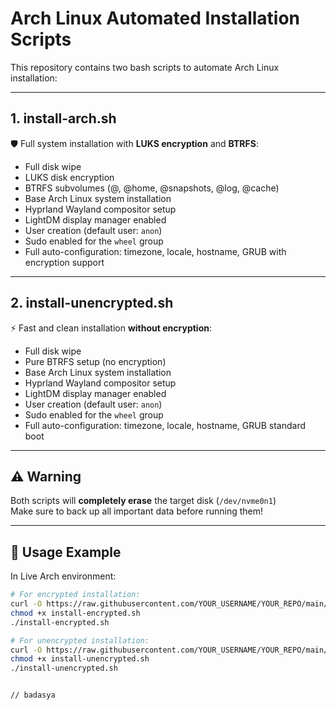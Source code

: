 # Arch Linux Automated Installation Scripts

This repository contains two bash scripts to automate Arch Linux installation:

---

## 1. install-arch.sh

🛡️ Full system installation with **LUKS encryption** and **BTRFS**:

- Full disk wipe
- LUKS disk encryption
- BTRFS subvolumes (@, @home, @snapshots, @log, @cache)
- Base Arch Linux system installation
- Hyprland Wayland compositor setup
- LightDM display manager enabled
- User creation (default user: `anon`)
- Sudo enabled for the `wheel` group
- Full auto-configuration: timezone, locale, hostname, GRUB with encryption support

---

## 2. install-unencrypted.sh

⚡ Fast and clean installation **without encryption**:

- Full disk wipe
- Pure BTRFS setup (no encryption)
- Base Arch Linux system installation
- Hyprland Wayland compositor setup
- LightDM display manager enabled
- User creation (default user: `anon`)
- Sudo enabled for the `wheel` group
- Full auto-configuration: timezone, locale, hostname, GRUB standard boot

---

## ⚠️ Warning

Both scripts will **completely erase** the target disk (`/dev/nvme0n1`)  
Make sure to back up all important data before running them!

---

## 🚀 Usage Example

In Live Arch environment:

```bash
# For encrypted installation:
curl -O https://raw.githubusercontent.com/YOUR_USERNAME/YOUR_REPO/main/install-encrypted.sh
chmod +x install-encrypted.sh
./install-encrypted.sh

# For unencrypted installation:
curl -O https://raw.githubusercontent.com/YOUR_USERNAME/YOUR_REPO/main/install-unencrypted.sh
chmod +x install-unencrypted.sh
./install-unencrypted.sh


// badasya
